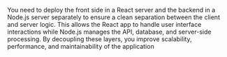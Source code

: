 You need to deploy the front side in a React server and the backend in a Node.js server separately to ensure a clean separation between the client and server logic. This allows the React app to handle user interface interactions while Node.js manages the API, database, and server-side processing. By decoupling these layers, you improve scalability, performance, and maintainability of the application

